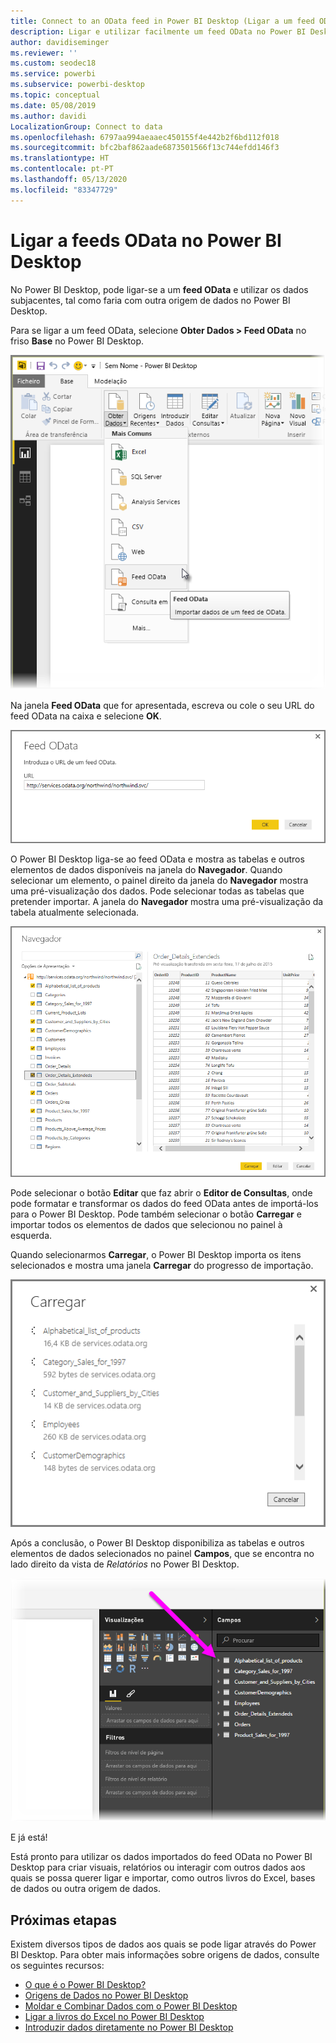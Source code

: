 ```yaml
---
title: Connect to an OData feed in Power BI Desktop (Ligar a um feed OData no Power BI Desktop)
description: Ligar e utilizar facilmente um feed OData no Power BI Desktop
author: davidiseminger
ms.reviewer: ''
ms.custom: seodec18
ms.service: powerbi
ms.subservice: powerbi-desktop
ms.topic: conceptual
ms.date: 05/08/2019
ms.author: davidi
LocalizationGroup: Connect to data
ms.openlocfilehash: 6797aa994aeaaec450155f4e442b2f6bd112f018
ms.sourcegitcommit: bfc2baf862aade6873501566f13c744efdd146f3
ms.translationtype: HT
ms.contentlocale: pt-PT
ms.lasthandoff: 05/13/2020
ms.locfileid: "83347729"
---
```

# <a name="connect-to-odata-feeds-in-power-bi-desktop"></a>Ligar a feeds OData no Power BI Desktop
No Power BI Desktop, pode ligar-se a um **feed OData** e utilizar os dados subjacentes, tal como faria com outra origem de dados no Power BI Desktop.

Para se ligar a um feed OData, selecione **Obter Dados > Feed OData** no friso **Base** no Power BI Desktop.

![](media/desktop-connect-odata/connect-to-odata_1.png)

Na janela **Feed OData** que for apresentada, escreva ou cole o seu URL do feed OData na caixa e selecione **OK**.

![](media/desktop-connect-odata/connect-to-odata_2.png)

O Power BI Desktop liga-se ao feed OData e mostra as tabelas e outros elementos de dados disponíveis na janela do **Navegador**. Quando selecionar um elemento, o painel direito da janela do **Navegador** mostra uma pré-visualização dos dados. Pode selecionar todas as tabelas que pretender importar. A janela do **Navegador** mostra uma pré-visualização da tabela atualmente selecionada.

![](media/desktop-connect-odata/connect-to-odata_3.png)

Pode selecionar o botão **Editar** que faz abrir o **Editor de Consultas**, onde pode formatar e transformar os dados do feed OData antes de importá-los para o Power BI Desktop. Pode também selecionar o botão **Carregar** e importar todos os elementos de dados que selecionou no painel à esquerda.

Quando selecionarmos **Carregar**, o Power BI Desktop importa os itens selecionados e mostra uma janela **Carregar** do progresso de importação.

![](media/desktop-connect-odata/connect-to-odata_4.png)

Após a conclusão, o Power BI Desktop disponibiliza as tabelas e outros elementos de dados selecionados no painel **Campos**, que se encontra no lado direito da vista de *Relatórios* no Power BI Desktop.

![](media/desktop-connect-odata/connect-to-odata_5.png)

E já está!

Está pronto para utilizar os dados importados do feed OData no Power BI Desktop para criar visuais, relatórios ou interagir com outros dados aos quais se possa querer ligar e importar, como outros livros do Excel, bases de dados ou outra origem de dados.

## <a name="next-steps"></a>Próximas etapas
Existem diversos tipos de dados aos quais se pode ligar através do Power BI Desktop. Para obter mais informações sobre origens de dados, consulte os seguintes recursos:

* [O que é o Power BI Desktop?](../fundamentals/desktop-what-is-desktop.md)
* [Origens de Dados no Power BI Desktop](desktop-data-sources.md)
* [Moldar e Combinar Dados com o Power BI Desktop](desktop-shape-and-combine-data.md)
* [Ligar a livros do Excel no Power BI Desktop](desktop-connect-excel.md)   
* [Introduzir dados diretamente no Power BI Desktop](desktop-enter-data-directly-into-desktop.md)   
